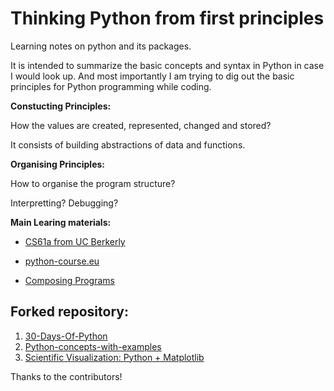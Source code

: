 # Thinking Python from first principles
 
Learning notes on python and its packages.

It is intended to summarize the basic concepts and syntax in Python in case I would look up.
And most importantly I am trying to dig out the basic principles for Python programming while coding.

**Constucting Principles:**

How the values are created, represented, changed and stored?

It consists of building abstractions of data and functions.

**Organising Principles:**

How to organise the program structure?

Interpretting? Debugging?

**Main Learing materials:**

* [CS61a from UC Berkerly](https://cs61a.org/)

* [python-course.eu](https://python-course.eu/)

* [Composing Programs](http://composingprograms.com/)

## Forked repository:

 1. [30-Days-Of-Python](https://github.com/Asabeneh/30-Days-Of-Python)
 2. [Python-concepts-with-examples](https://github.com/trekhleb/learn-python)
 3. [Scientific Visualization: Python + Matplotlib](https://github.com/rougier/scientific-visualization-book)

Thanks to the contributors!